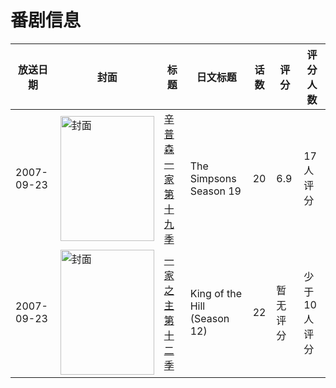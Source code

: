 # 番剧信息

|放送日期|封面|标题|日文标题|话数|评分|评分人数|
|---|---|---|---|---|---|---|
|2007-09-23|<img src="//lain.bgm.tv/pic/cover/c/e0/0c/87245_fuyF1.jpg" alt="封面" style="width:150px;height:200px;object-fit:cover;">|[辛普森一家 第十九季](https://bangumi.tv/subject/87245)|The Simpsons Season 19|20|6.9|17人评分|
|2007-09-23|<img src="//lain.bgm.tv/pic/cover/c/e3/f8/126649_1Tq5h.jpg" alt="封面" style="width:150px;height:200px;object-fit:cover;">|[一家之主 第十二季](https://bangumi.tv/subject/126649)|King of the Hill (Season 12)|22|暂无评分|少于10人评分|
